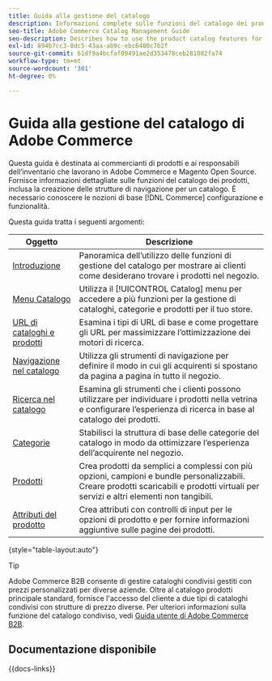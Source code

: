 ```yaml
---
title: Guida alla gestione del catalogo
description: Informazioni complete sulle funzioni del catalogo dei prodotti per gli amministratori di Adobe Commerce e di Magento Open Source e per i venditori e-commerce.
seo-title: Adobe Commerce Catalog Management Guide
seo-description: Describes how to use the product catalog features for Adobe Commerce and Magento Open Source.
exl-id: 894b7cc3-8dc5-43aa-ab9c-ebc6480c7b2f
source-git-commit: 61df9a4bcfaf09491ae2d353478ceb281082fa74
workflow-type: tm+mt
source-wordcount: '301'
ht-degree: 0%

---
```


# Guida alla gestione del catalogo di Adobe Commerce

Questa guida è destinata ai commercianti di prodotti e ai responsabili dell’inventario che lavorano in Adobe Commerce e Magento Open Source. Fornisce informazioni dettagliate sulle funzioni del catalogo dei prodotti, inclusa la creazione delle strutture di navigazione per un catalogo. È necessario conoscere le nozioni di base [!DNL Commerce] configurazione e funzionalità.

Questa guida tratta i seguenti argomenti:

| Oggetto | Descrizione |
| ------- | ----------- |
| [Introduzione](introduction.md) | Panoramica dell’utilizzo delle funzioni di gestione del catalogo per mostrare ai clienti come desiderano trovare i prodotti nel negozio. |
| [Menu Catalogo](catalog-menu.md) | Utilizza il [!UICONTROL Catalog] menu per accedere a più funzioni per la gestione di cataloghi, categorie e prodotti per il tuo store. |
| [URL di cataloghi e prodotti](catalog-urls.md) | Esamina i tipi di URL di base e come progettare gli URL per massimizzare l’ottimizzazione dei motori di ricerca. |
| [Navigazione nel catalogo](navigation.md) | Utilizza gli strumenti di navigazione per definire il modo in cui gli acquirenti si spostano da pagina a pagina in tutto il negozio. |
| [Ricerca nel catalogo](search.md) | Esamina gli strumenti che i clienti possono utilizzare per individuare i prodotti nella vetrina e configurare l’esperienza di ricerca in base al catalogo dei prodotti. |
| [Categorie](categories.md) | Stabilisci la struttura di base delle categorie del catalogo in modo da ottimizzare l’esperienza dell’acquirente nel negozio. |
| [Prodotti](products-list.md) | Crea prodotti da semplici a complessi con più opzioni, campioni e bundle personalizzabili. Creare prodotti scaricabili e prodotti virtuali per servizi e altri elementi non tangibili. |
| [Attributi del prodotto](product-attributes.md) | Crea attributi con controlli di input per le opzioni di prodotto e per fornire informazioni aggiuntive sulle pagine dei prodotti. |

{style="table-layout:auto"}

>[!TIP]
>
>Adobe Commerce B2B consente di gestire cataloghi condivisi gestiti con prezzi personalizzati per diverse aziende. Oltre al catalogo prodotti principale standard, fornisce l&#39;accesso del cliente a due tipi di cataloghi condivisi con strutture di prezzo diverse. Per ulteriori informazioni sulla funzione del catalogo condiviso, vedi [Guida utente di Adobe Commerce B2B](../b2b/catalog-shared.md).

## Documentazione disponibile

{{docs-links}}
